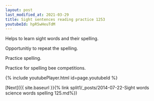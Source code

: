 ```yaml
---
layout: post
last_modified_at: 2021-03-29
title: Sight sentences reading practice 1253
youtubeId: hpR5wHeuTdM
---
```

 
 
Helps to learn sight words and their spelling.

Opportunitiy to repeat the spelling. 

Practice spelling. 
 
Practice for spelling bee competitions. 
 
{% include youtubePlayer.html id=page.youtubeId %}
 
 

[Next]({{ site.baseurl }}{% link  split1/_posts/2014-07-22-Sight words science words spelling 125.md%})
 
